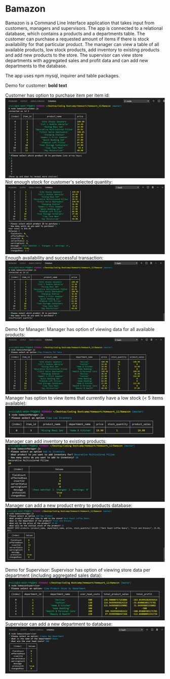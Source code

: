 # Bamazon

Bamazon is a Command Line Interface application that takes input from customers, managers and supervisors. The app is connected to a relational database, which contains a products and a departments table. The customer can purchase a requested amount of items if there is stock availability for that particular product. The manager can view a table of all available products, low stock products, add inventory to existing products and add new products to the store. The supervisor can view store departments with aggregated sales and profit data and can add new departments to the database.

The app uses npm mysql, inquirer and table packages.

Demo for customer: **bold text**

Customer has option to purchase item per item id:
![Customer has option to purchase item per item id](/demo/customer_purchase.PNG)
Not enough stock for customer's selected quantity:
![Not enough stock for customer's selected quantity](/demo/customer_stock.PNG)
Enough availability and successful transaction:
![Enough availability and successful transaction](/demo/customer_no_stock.PNG)

Demo for Manager:
Manager has option of viewing data for all available products:
![Manager has option of viewing data for all available products](/demo/manager_products.PNG)
Manager has option to view items that currently have a low stock (< 5 items available):
![Manager has option to view items that currently have a low stock (< 5 items available)](/demo/manager_low_stock.PNG)
Manager can add inventory to existing products:
![Manager can add inventory to existing products](/demo/manager_add_low2.PNG)
Manager can add a new product entry to products database:
![Manager can add a new product entry to products database](/demo/manager_add_product.PNG)

Demo for Supervisor:
Supervisor has option of viewing store data per department (including aggregated sales data):
![Supervisor has option of viewing store data per department (including aggregated sales data)](/demo/supervisor_departments.PNG)
Supervisor can add a new department to database:
![Supervisor can add a new department to database](/demo/supervisor_add.PNG)
